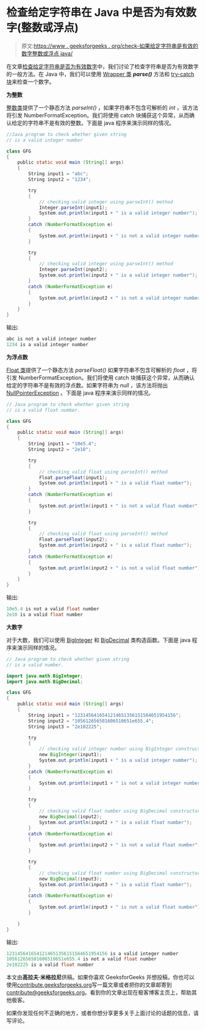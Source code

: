 # 检查给定字符串在 Java 中是否为有效数字(整数或浮点)

> 原文:[https://www . geeksforgeeks . org/check-如果给定字符串是有效的数字整数或浮点 java/](https://www.geeksforgeeks.org/check-if-a-given-string-is-a-valid-number-integer-or-floating-point-in-java/)

在文章[检查给定字符串是否为有效数字](https://www.geeksforgeeks.org/check-given-string-valid-number-integer-floating-point/)中，我们讨论了检查字符串是否为有效数字的一般方法。在 Java 中，我们可以使用 [Wrapper 类](https://www.geeksforgeeks.org/wrapper-classes-java/) ***parse()*** 方法和 [try-catch 块](https://www.geeksforgeeks.org/flow-control-in-try-catch-finally-in-java/)来检查一个数字。

**为整数**

[整数类](https://www.geeksforgeeks.org/java-lang-integer-class-java/)提供了一个静态方法 *parseInt()* ，如果字符串不包含可解析的 *int* ，该方法将引发 NumberFormatException。我们将使用 catch 块捕获这个异常，从而确认给定的字符串不是有效的整数。下面是 java 程序来演示同样的情况。

```java
//Java program to check whether given string
// is a valid integer number

class GFG 
{
    public static void main (String[] args)
    {
        String input1 = "abc";
        String input2 = "1234";

        try 
        {
            // checking valid integer using parseInt() method
            Integer.parseInt(input1);
            System.out.println(input1 + " is a valid integer number");
        } 
        catch (NumberFormatException e) 
        {
            System.out.println(input1 + " is not a valid integer number");
        }

        try 
        {
            // checking valid integer using parseInt() method
            Integer.parseInt(input2);
            System.out.println(input2 + " is a valid integer number");
        } 
        catch (NumberFormatException e)
        {
            System.out.println(input2 + " is not a valid integer number");
        }
    }
}
```

输出:

```java
abc is not a valid integer number
1234 is a valid integer number

```

**为浮点数**

[Float 类](https://www.geeksforgeeks.org/java-lang-float-class-in-java/)提供了一个静态方法 *parseFloat()* 如果字符串不包含可解析的 *float* ，将引发 NumberFormatException。我们将使用 catch 块捕获这个异常，从而确认给定的字符串不是有效的浮点数。如果字符串为 *null* ，该方法将抛出 [NullPointerException](https://www.geeksforgeeks.org/null-pointer-exception-in-java/) 。下面是 java 程序来演示同样的情况。

```java
// Java program to check whether given string
// is a valid float number.

class GFG 
{
    public static void main (String[] args)
    {
        String input1 = "10e5.4";
        String input2 = "2e10";

        try
        {
            // checking valid float using parseInt() method
            Float.parseFloat(input1);
            System.out.println(input1 + " is a valid float number");
        } 
        catch (NumberFormatException e)
        {
            System.out.println(input1 + " is not a valid float number");
        }

        try 
        {
            // checking valid float using parseInt() method
            Float.parseFloat(input2);
            System.out.println(input2 + " is a valid float number");
        } 
        catch (NumberFormatException e)
        {
            System.out.println(input2 + " is not a valid float number");
        }
    }
}
```

输出:

```java
10e5.4 is not a valid float number
2e10 is a valid float number

```

**大数字**

对于大数，我们可以使用 [BigInteger](https://www.geeksforgeeks.org/biginteger-class-in-java/) 和 [BigDecimal](https://docs.oracle.com/javase/7/docs/api/java/math/BigDecimal.html) 类构造函数。下面是 java 程序来演示同样的情况。

```java
// Java program to check whether given string
// is a valid number.

import java.math.BigInteger;
import java.math.BigDecimal;

class GFG 
{
    public static void main (String[] args)
    {
        String input1 = "1231456416541214651356151564651954156";
        String input2 = "105612656501606510651e655.4";
        String input3 = "2e102225";

        try 
        {
            // checking valid integer number using BigInteger constructor
            new BigInteger(input1);
            System.out.println(input1 + " is a valid integer number");
        } 
        catch (NumberFormatException e) 
        {
            System.out.println(input1 + " is not a valid integer number");
        }

        try 
        {
            // checking valid float number using BigDecimal constructor
            new BigDecimal(input2);
            System.out.println(input2 + " is a valid float number");
        } 
        catch (NumberFormatException e)
        {
            System.out.println(input2 + " is not a valid float number");
        }

        try 
        {
            // checking valid float number using BigDecimal constructor
            new BigDecimal(input3);
            System.out.println(input3 + " is a valid float number");
        } 
        catch (NumberFormatException e)
        {
            System.out.println(input3 + " is not a valid float number");
        }

    }
}
```

输出:

```java
1231456416541214651356151564651954156 is a valid integer number
105612656501606510651e655.4 is not a valid float number
2e102225 is a valid float number

```

本文由**高拉夫·米格拉尼**供稿。如果你喜欢 GeeksforGeeks 并想投稿，你也可以使用[contribute.geeksforgeeks.org](http://www.contribute.geeksforgeeks.org)写一篇文章或者把你的文章邮寄到 contribute@geeksforgeeks.org。看到你的文章出现在极客博客主页上，帮助其他极客。

如果你发现任何不正确的地方，或者你想分享更多关于上面讨论的话题的信息，请写评论。